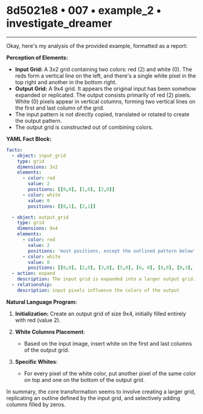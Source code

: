 # 8d5021e8 • 007 • example_2 • investigate_dreamer

---
Okay, here's my analysis of the provided example, formatted as a report:

**Perception of Elements:**

*   **Input Grid:** A 3x2 grid containing two colors: red (2) and white (0). The reds form a vertical line on the left, and there's a single white pixel in the top right and another in the bottom right.
*   **Output Grid:** A 9x4 grid. It appears the original input has been somehow expanded or replicated. The output consists primarily of red (2) pixels. White (0) pixels appear in vertical columns, forming two vertical lines on the first and last column of the grid.
* The input pattern is not directly copied, translated or rotated to create the output pattern.
* The output grid is constructed out of combining colors.

**YAML Fact Block:**



```yaml
facts:
  - object: input_grid
    type: grid
    dimensions: 3x2
    elements:
      - color: red
        value: 2
        positions: [[0,0], [1,0], [2,0]]
      - color: white
        value: 0
        positions: [[0,1], [2,1]]

  - object: output_grid
    type: grid
    dimensions: 9x4
    elements:
      - color: red
        value: 2
        positions: 'most positions, except the outlined pattern below'
      - color: white
        value: 0
        positions: [[0,0], [2,0], [3,0], [5,0], [6, 0], [8,0], [0,3], [2,3], [3,3], [5,3], [6, 3], [8,3]]
  - action: expand
    description: The input grid is expanded into a larger output grid.
  - relationship:
    description: input pixels influence the colors of the output
```



**Natural Language Program:**

1.  **Initialization:** Create an output grid of size 9x4, initially filled entirely with red (value 2).

2.  **White Columns Placement**:
    *   Based on the input image, insert white on the first and last columns of the output grid.

3. **Specific Whites**:
    * For every pixel of the white color, put another pixel of the same color on top and one on the bottom of the output grid.

In summary, the core transformation seems to involve creating a larger grid, replicating an outline defined by the input grid, and selectively adding columns filled by zeros.

